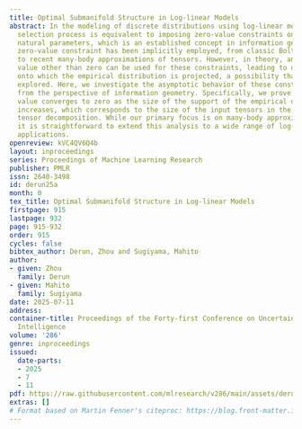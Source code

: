 ```yaml
---
title: Optimal Submanifold Structure in Log-linear Models
abstract: In the modeling of discrete distributions using log-linear models, the model
  selection process is equivalent to imposing zero-value constraints on a subset of
  natural parameters, which is an established concept in information geometry. This
  zero-value constraint has been implicitly employed, from classic Boltzmann machines
  to recent many-body approximations of tensors. However, in theory, any constant
  value other than zero can be used for these constraints, leading to different submanifolds
  onto which the empirical distribution is projected, a possibility that has not been
  explored. Here, we investigate the asymptotic behavior of these constraint values
  from the perspective of information geometry. Specifically, we prove that the optimal
  value converges to zero as the size of the support of the empirical distribution
  increases, which corresponds to the size of the input tensors in the context of
  tensor decomposition. While our primary focus is on many-body approximation of tensors,
  it is straightforward to extend this analysis to a wide range of log-linear modeling
  applications.
openreview: kVC4QV6Q4b
layout: inproceedings
series: Proceedings of Machine Learning Research
publisher: PMLR
issn: 2640-3498
id: derun25a
month: 0
tex_title: Optimal Submanifold Structure in Log-linear Models
firstpage: 915
lastpage: 932
page: 915-932
order: 915
cycles: false
bibtex_author: Derun, Zhou and Sugiyama, Mahito
author:
- given: Zhou
  family: Derun
- given: Mahito
  family: Sugiyama
date: 2025-07-11
address:
container-title: Proceedings of the Forty-first Conference on Uncertainty in Artificial
  Intelligence
volume: '286'
genre: inproceedings
issued:
  date-parts:
  - 2025
  - 7
  - 11
pdf: https://raw.githubusercontent.com/mlresearch/v286/main/assets/derun25a/derun25a.pdf
extras: []
# Format based on Martin Fenner's citeproc: https://blog.front-matter.io/posts/citeproc-yaml-for-bibliographies/
---
```

